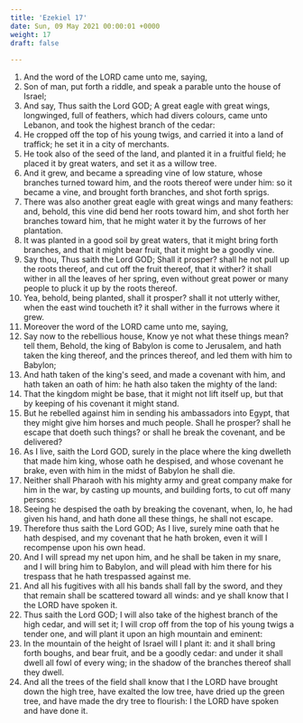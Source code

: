 ```yaml
---
title: 'Ezekiel 17'
date: Sun, 09 May 2021 00:00:01 +0000
weight: 17
draft: false
  
---
```


1. And the word of the LORD came unto me, saying,
2. Son of man, put forth a riddle, and speak a parable unto the house of Israel;
3. And say, Thus saith the Lord GOD; A great eagle with great wings, longwinged, full of feathers, which had divers colours, came unto Lebanon, and took the highest branch of the cedar:
4. He cropped off the top of his young twigs, and carried it into a land of traffick; he set it in a city of merchants.
5. He took also of the seed of the land, and planted it in a fruitful field; he placed it by great waters, and set it as a willow tree.
6. And it grew, and became a spreading vine of low stature, whose branches turned toward him, and the roots thereof were under him: so it became a vine, and brought forth branches, and shot forth sprigs.
7. There was also another great eagle with great wings and many feathers: and, behold, this vine did bend her roots toward him, and shot forth her branches toward him, that he might water it by the furrows of her plantation.
8. It was planted in a good soil by great waters, that it might bring forth branches, and that it might bear fruit, that it might be a goodly vine.
9. Say thou, Thus saith the Lord GOD; Shall it prosper? shall he not pull up the roots thereof, and cut off the fruit thereof, that it wither? it shall wither in all the leaves of her spring, even without great power or many people to pluck it up by the roots thereof.
10. Yea, behold, being planted, shall it prosper? shall it not utterly wither, when the east wind toucheth it? it shall wither in the furrows where it grew.
11. Moreover the word of the LORD came unto me, saying,
12. Say now to the rebellious house, Know ye not what these things mean? tell them, Behold, the king of Babylon is come to Jerusalem, and hath taken the king thereof, and the princes thereof, and led them with him to Babylon;
13. And hath taken of the king's seed, and made a covenant with him, and hath taken an oath of him: he hath also taken the mighty of the land:
14. That the kingdom might be base, that it might not lift itself up, but that by keeping of his covenant it might stand.
15. But he rebelled against him in sending his ambassadors into Egypt, that they might give him horses and much people. Shall he prosper? shall he escape that doeth such things? or shall he break the covenant, and be delivered?
16. As I live, saith the Lord GOD, surely in the place where the king dwelleth that made him king, whose oath he despised, and whose covenant he brake, even with him in the midst of Babylon he shall die.
17. Neither shall Pharaoh with his mighty army and great company make for him in the war, by casting up mounts, and building forts, to cut off many persons:
18. Seeing he despised the oath by breaking the covenant, when, lo, he had given his hand, and hath done all these things, he shall not escape.
19. Therefore thus saith the Lord GOD; As I live, surely mine oath that he hath despised, and my covenant that he hath broken, even it will I recompense upon his own head.
20. And I will spread my net upon him, and he shall be taken in my snare, and I will bring him to Babylon, and will plead with him there for his trespass that he hath trespassed against me.
21. And all his fugitives with all his bands shall fall by the sword, and they that remain shall be scattered toward all winds: and ye shall know that I the LORD have spoken it.
22. Thus saith the Lord GOD; I will also take of the highest branch of the high cedar, and will set it; I will crop off from the top of his young twigs a tender one, and will plant it upon an high mountain and eminent:
23. In the mountain of the height of Israel will I plant it: and it shall bring forth boughs, and bear fruit, and be a goodly cedar: and under it shall dwell all fowl of every wing; in the shadow of the branches thereof shall they dwell.
24. And all the trees of the field shall know that I the LORD have brought down the high tree, have exalted the low tree, have dried up the green tree, and have made the dry tree to flourish: I the LORD have spoken and have done it.
